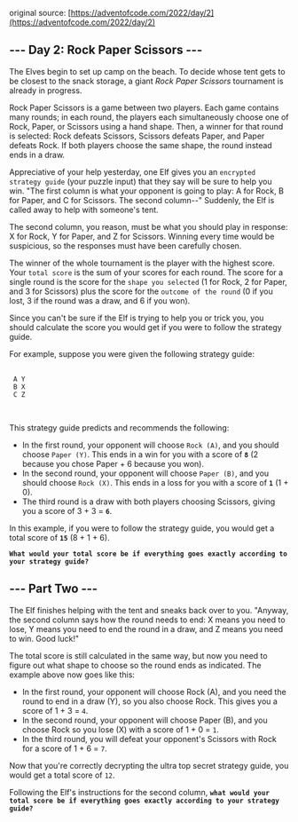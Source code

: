 original source: [https://adventofcode.com/2022/day/2](https://adventofcode.com/2022/day/2)
## --- Day 2: Rock Paper Scissors ---
The Elves begin to set up camp on the beach. To decide whose tent gets to be closest to the snack storage, a giant *Rock Paper Scissors* tournament is already in progress.  

Rock Paper Scissors is a game between two players. Each game contains many rounds; in each round, the players each simultaneously choose one of Rock, Paper, or Scissors using a hand shape. Then, a winner for that round is selected: Rock defeats Scissors, Scissors defeats Paper, and Paper defeats Rock. If both players choose the same shape, the round instead ends in a draw.  

Appreciative of your help yesterday, one Elf gives you an `encrypted strategy guide` (your puzzle input) that they say will be sure to help you win. "The first column is what your opponent is going to play: A for Rock, B for Paper, and C for Scissors. The second column--" Suddenly, the Elf is called away to help with someone's tent.  

The second column, you reason, must be what you should play in response: X for Rock, Y for Paper, and Z for Scissors. Winning every time would be suspicious, so the responses must have been carefully chosen.  

The winner of the whole tournament is the player with the highest score. Your `total score` is the sum of your scores for each round. The score for a single round is the score for the `shape you selected` (1 for Rock, 2 for Paper, and 3 for Scissors) plus the score for the `outcome of the round` (0 if you lost, 3 if the round was a draw, and 6 if you won).  

Since you can't be sure if the Elf is trying to help you or trick you, you should calculate the score you would get if you were to follow the strategy guide.  

For example, suppose you were given the following strategy guide:  
 <pre>
 <code>
 A Y
 B X
 C Z
 </code>
 </pre>
This strategy guide predicts and recommends the following:  

- In the first round, your opponent will choose `Rock (A)`, and you should choose `Paper (Y)`. This ends in a win for you with a score of **`8`** (2 because you chose Paper + 6 because you won).
- In the second round, your opponent will choose `Paper (B)`, and you should choose `Rock (X)`. This ends in a loss for you with a score of **`1`** (1 + 0).
- The third round is a draw with both players choosing Scissors, giving you a score of 3 + 3 = **`6`**.  

In this example, if you were to follow the strategy guide, you would get a total score of **`15`** (8 + 1 + 6).

**`What would your total score be if everything goes exactly according to your strategy guide?`**

## --- Part Two ---
The Elf finishes helping with the tent and sneaks back over to you. "Anyway, the second column says how the round needs to end: X means you need to lose, Y means you need to end the round in a draw, and Z means you need to win. Good luck!" 

The total score is still calculated in the same way, but now you need to figure out what shape to choose so the round ends as indicated. The example above now goes like this:  

- In the first round, your opponent will choose Rock (A), and you need the round to end in a draw (Y), so you also choose Rock. This gives you a score of 1 + 3 = `4`.  
- In the second round, your opponent will choose Paper (B), and you choose Rock so you lose (X) with a score of 1 + 0 = `1`.  
- In the third round, you will defeat your opponent's Scissors with Rock for a score of 1 + 6 = `7`.  

Now that you're correctly decrypting the ultra top secret strategy guide, you would get a total score of `12`. 

Following the Elf's instructions for the second column, **`what would your total score be if everything goes exactly according to your strategy guide?`**


